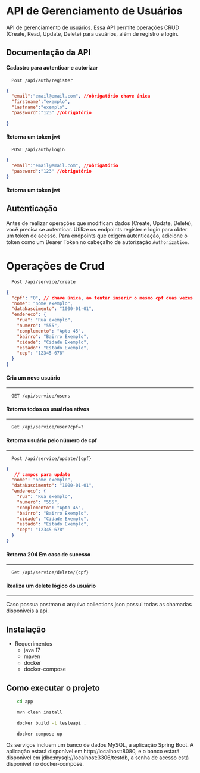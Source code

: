 
# API de Gerenciamento de Usuários

API de gerenciamento de usuários. Essa API permite operações CRUD (Create, Read, Update, Delete) para usuários,
além de registro e login.


## Documentação da API

#### Cadastro para autenticar e autorizar

```http
  Post /api/auth/register
```

```json
{
  "email":"email@email.com", //obrigatório chave única
  "firstname":"exemplo", 
  "lastname":"exemplo", 
  "password":"123" //obrigatório

}

```

#### Retorna um token jwt

```http
  POST /api/auth/login
```

```json
{
  "email":"email@email.com", //obrigatório
  "password":"123" //obrigatório
}

```
#### Retorna um token jwt



## Autenticação
Antes de realizar operações que modificam dados (Create, Update, Delete), você precisa se autenticar.
Utilize os endpoints register e login para obter um token de acesso.
Para endpoints que exigem autenticação, adicione o token como um Bearer Token no cabeçalho de autorização `Authorization`.


# Operações de Crud

```http
  Post /api/service/create
```
```json
{
  "cpf": "0", // chave única, ao tentar inserir o mesmo cpf duas vezes ocorrerá um erro
  "nome": "nome exemplo",
  "dataNascimento": "1000-01-01",
  "endereco": {
    "rua": "Rua exemplo",
    "numero": "555",
    "complemento": "Apto 45",
    "bairro": "Bairro Exemplo",
    "cidade": "Cidade Exemplo",
    "estado": "Estado Exemplo",
    "cep": "12345-678"
  }
}
```

#### Cria um novo usuário

<hr>

```http
  GET /api/service/users
```
#### Retorna todos os usuários ativos
<hr>

```http
  Get /api/service/user?cpf=?
```

#### Retorna usuário pelo número de cpf

<hr>

```http
  Post /api/service/update/{cpf}
```
```json
{
   // campos para update
  "nome": "nome exemplo",
  "dataNascimento": "1000-01-01",
  "endereco": {
    "rua": "Rua exemplo",
    "numero": "555",
    "complemento": "Apto 45",
    "bairro": "Bairro Exemplo",
    "cidade": "Cidade Exemplo",
    "estado": "Estado Exemplo",
    "cep": "12345-678"
  }
}
```
####  Retorna 204 Em caso de sucesso

<hr>

```http
  Get /api/service/delete/{cpf}
```

#### Realiza um delete lógico do usuário

<hr>

Caso possua postman o arquivo collections.json possui todas as chamadas disponiveis a api.

## Instalação

* Requerimentos
  * java 17
  * maven
  * docker
  * docker-compose

## Como executar o projeto

```bash
    cd app
```
```bash
    mvn clean install
```
```bash
    docker build -t testeapi .  
```
```bash
    docker compose up  
```
Os serviços incluem um banco de dados MySQL, a aplicação Spring Boot.
A aplicação estará disponível em http://localhost:8080, e o banco estará disponível
em jdbc:mysql://localhost:3306/testdb, a senha de acesso está disponível no docker-compose.
